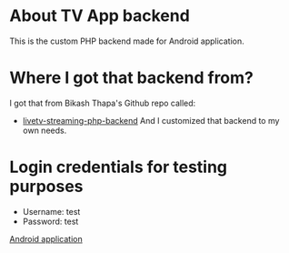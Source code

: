 # About TV App backend 
This is the custom PHP backend made for Android application.

# Where I got that backend from?
I got that from Bikash Thapa's Github repo called:
- [livetv-streaming-php-backend](https://github.com/bikashthapa01/livetv-streaming-php-backend)
And I customized that backend to my own needs.

# Login credentials for testing purposes
- Username: test
- Password: test

[Android application](https://github.com/JTG69YT/tv-app-android)
